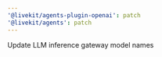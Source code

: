 ```yaml
---
'@livekit/agents-plugin-openai': patch
'@livekit/agents': patch
---
```


Update LLM inference gateway model names
